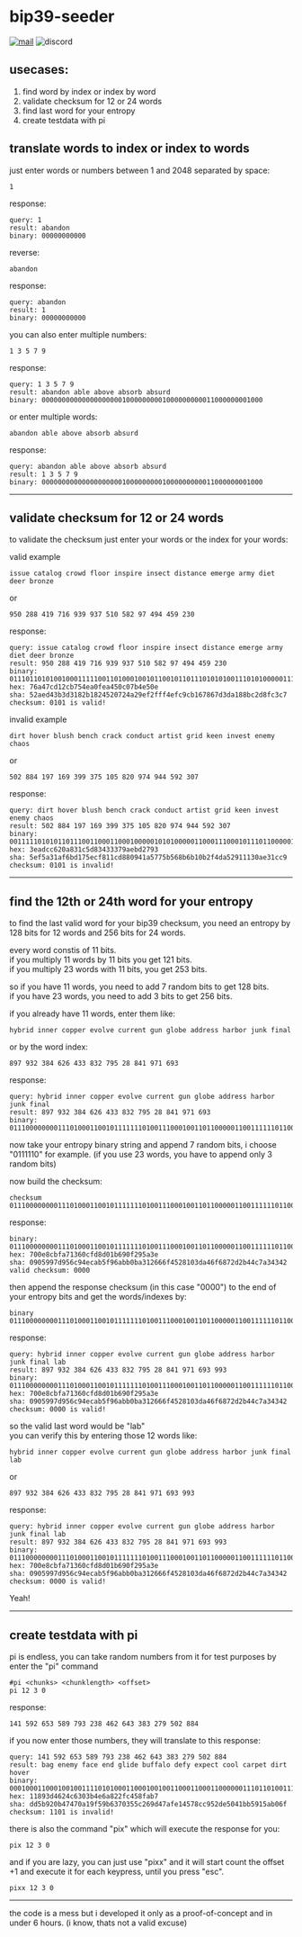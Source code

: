 # bip39-seeder

[![mail](https://img.shields.io/badge/Contact-dev%4036ip.de-blue?logo=maildotru)](mailto:dev@36ip.de)
![discord](https://img.shields.io/badge/Discord-.thirtysix-5865F2?style=flat&logo=discord)

## usecases:
1. find word by index or index by word
2. validate checksum for 12 or 24 words
3. find last word for your entropy 
4. create testdata with pi

## translate words to index or index to words

just enter words or numbers between 1 and 2048 separated by space:
```
1
```
response: 
```
query: 1
result: abandon
binary: 00000000000
```
reverse:
```
abandon
```
response: 
```
query: abandon
result: 1
binary: 00000000000
```

you can also enter multiple numbers:

```
1 3 5 7 9
```
response: 
```
query: 1 3 5 7 9
result: abandon able above absorb absurd
binary: 0000000000000000000010000000001000000000011000000001000
```
or enter multiple words:
```
abandon able above absorb absurd
```
response:
```
query: abandon able above absorb absurd
result: 1 3 5 7 9
binary: 0000000000000000000010000000001000000000011000000001000
```

<hr>

## validate checksum for 12 or 24 words

to validate the checksum just enter your words or the index for your words:

valid example
```
issue catalog crowd floor inspire insect distance emerge army diet deer bronze
```
or
```
950 288 419 716 939 937 510 582 97 494 459 230
```
response: 
```
query: issue catalog crowd floor inspire insect distance emerge army diet deer bronze
result: 950 288 419 716 939 937 510 582 97 494 459 230
binary: 011101101010010001111100110100010010110010110111010101001110101000001111111010100100010100001100000001111011010011100101000011100101
hex: 76a47cd12cb754ea0fea450c07b4e50e
sha: 52aed43b3d3182b1824520724a29ef2fff4efc9cb167867d3da188bc2d8fc3c7
checksum: 0101 is valid!
```

invalid example
```
dirt hover blush bench crack conduct artist grid keen invest enemy chaos
```
or
```
502 884 197 169 399 375 105 820 974 944 592 307
```
response: 
```
query: dirt hover blush bench crack conduct artist grid keen invest enemy chaos
result: 502 884 197 169 399 375 105 820 974 944 592 307
binary: 001111101010110111001100011000100000101010000011000111000101110110000011010000110011001101111001101011101011110100100111100100110010
hex: 3eadcc620a831c5d83433379aebd2793
sha: 5ef5a31af6bd175ecf811cd880941a5775b568b6b10b2f4da52911130ae31cc9
checksum: 0101 is invalid!
```

<hr>

## find the 12th or 24th word for your entropy

to find the last valid word for your bip39 checksum, you need an entropy by 128 bits for 12 words and 256 bits for 24 words.

every word constis of 11 bits. <br>
if you multiply 11 words by 11 bits you get 121 bits. <br>
if you multiply 23 words with 11 bits, you get 253 bits. <br>

so if you have 11 words, you need to add 7 random bits to get 128 bits.<br>
if you have 23 words, you need to add 3 bits to get 256 bits.

if you already have 11 words, enter them like:
```
hybrid inner copper evolve current gun globe address harbor junk final
```
or by the word index:
```
897 932 384 626 433 832 795 28 841 971 693
```
response:
```
query: hybrid inner copper evolve current gun globe address harbor junk final
result: 897 932 384 626 433 832 795 28 841 971 693
binary: 0111000000001110100011001011111110100111000100110110000011001111110110001101000000011011011010010000111100101001010110100
```
now take your entropy binary string and append 7 random bits, i choose "0111110" for example. (if you use 23 words, you have to append only 3 random bits)

now build the checksum:
```
checksum 01110000000011101000110010111111101001110001001101100000110011111101100011010000000110110110100100001111001010010101101000111110
```
response:
```
binary: 01110000000011101000110010111111101001110001001101100000110011111101100011010000000110110110100100001111001010010101101000111110
hex: 700e8cbfa71360cfd8d01b690f295a3e
sha: 0905997d956c94ecab5f96abb0ba312666f4528103da46f6872d2b44c7a34342
valid checksum: 0000
```
then append the response checksum (in this case "0000") to the end of your entropy bits and get the words/indexes by:
```
binary 011100000000111010001100101111111010011100010011011000001100111111011000110100000001101101101001000011110010100101011010001111100000
```
response:
```
query: hybrid inner copper evolve current gun globe address harbor junk final lab
result: 897 932 384 626 433 832 795 28 841 971 693 993
binary: 011100000000111010001100101111111010011100010011011000001100111111011000110100000001101101101001000011110010100101011010001111100000
hex: 700e8cbfa71360cfd8d01b690f295a3e
sha: 0905997d956c94ecab5f96abb0ba312666f4528103da46f6872d2b44c7a34342
checksum: 0000 is valid!
```
so the valid last word would be "lab" <br>
you can verify this by entering those 12 words like:
```
hybrid inner copper evolve current gun globe address harbor junk final lab
```
or
```
897 932 384 626 433 832 795 28 841 971 693 993
```
response:
```
query: hybrid inner copper evolve current gun globe address harbor junk final lab
result: 897 932 384 626 433 832 795 28 841 971 693 993
binary: 011100000000111010001100101111111010011100010011011000001100111111011000110100000001101101101001000011110010100101011010001111100000
hex: 700e8cbfa71360cfd8d01b690f295a3e
sha: 0905997d956c94ecab5f96abb0ba312666f4528103da46f6872d2b44c7a34342
checksum: 0000 is valid!
```

Yeah!

<hr>

## create testdata with pi

pi is endless, you can take random numbers from it for test purposes by enter the "pi" command
```
#pi <chunks> <chunklength> <offset>
pi 12 3 0
```
response:
```
141 592 653 589 793 238 462 643 383 279 502 884
```
if you now enter those numbers, they will translate to this response:
```
query: 141 592 653 589 793 238 462 643 383 279 502 884
result: bag enemy face end glide buffalo defy expect cool carpet dirt hover
binary: 000100011000100100111101010001100010010011000110001100000011101101001110011010101000001000101111110001000101100011111010101101110011
hex: 11893d4624c6303b4e6a822fc458fab7
sha: dd5b920b47470a19f59b6370355c269d47afe14578cc952de5041bb5915ab06f
checksum: 1101 is invalid!
```
there is also the command "pix" which will execute the response for you:
```
pix 12 3 0
```

and if you are lazy, you can just use "pixx" and it will start count the offset +1 and execute it for each keypress, until you press "esc".
```
pixx 12 3 0
```

<hr>

the code is a mess but i developed it only as a proof-of-concept and in under 6 hours. (i know, thats not a valid excuse)
